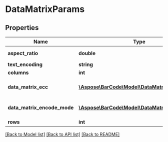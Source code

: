 # DataMatrixParams

## Properties
Name | Type | Description | Notes
------------ | ------------- | ------------- | -------------
**aspect_ratio** | **double** | Height/Width ratio of 2D BarCode module | [optional] 
**text_encoding** | **string** | Encoding of codetext. | [optional] 
**columns** | **int** | Columns count. | [optional] 
**data_matrix_ecc** | [**\Aspose\BarCode\Model\DataMatrixEccType**](DataMatrixEccType.md) | Datamatrix ECC type. Default value: DataMatrixEccType.Ecc200. | [optional] 
**data_matrix_encode_mode** | [**\Aspose\BarCode\Model\DataMatrixEncodeMode**](DataMatrixEncodeMode.md) | Encode mode of Datamatrix barcode. Default value: DataMatrixEncodeMode.Auto. | [optional] 
**rows** | **int** | Rows count. | [optional] 

[[Back to Model list]](../../README.md#documentation-for-models) [[Back to API list]](../../README.md#documentation-for-api-endpoints) [[Back to README]](../../README.md)


